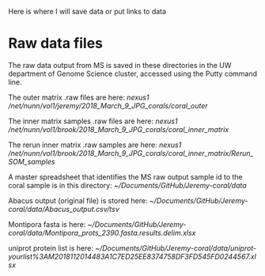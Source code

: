 

Here is where I will save data or put links to data

# Raw data files

The raw data output from MS is saved in these directories in the UW department of Genome Science cluster, accessed using the Putty command line.

The outer matrix .raw files are here:
*nexus1 /net/nunn/vol1/jeremy/2018_March_9_JPG_corals/coral_outer*

The inner matrix samples .raw files are here:
*nexus1 /net/nunn/vol1/brook/2018_March_9_JPG_corals/coral_inner_matrix*

The rerun inner matrix .raw samples are here:
*nexus1 /net/nunn/vol1/brook/2018_March_9_JPG_corals/coral_inner_matrix/Rerun_SOM_samples*


A master spreadsheet that identifies the MS raw output sample id to the coral sample is in this directory: 
*~/Documents/GitHub/Jeremy-coral/data*

Abacus output (original file) is stored here:
*~/Documents/GitHub/Jeremy-coral/data/Abacus_output.csv/tsv*

Montipora fasta is here:
*~/Documents/GitHub/Jeremy-coral/data/Montipora_prots_2390.fasta.results.delim.xlsx*

uniprot protein list is here:
*~/Documents/GitHub/Jeremy-coral/data/uniprot-yourlist%3AM2018112014483A1C7ED25EE8374758DF3FD545FD0244567.xlsx*




 






